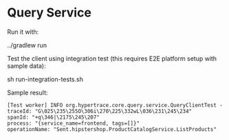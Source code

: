 # Query Service

Run it with:

../gradlew run

Test the client using integration test (this requires E2E platform setup with sample data):

sh run-integration-tests.sh

Sample result:
```
[Test worker] INFO org.hypertrace.core.query.service.QueryClientTest - traceId: "G\025\235\255O\306i\270\225\332wL\036\231\245\234"
spanId: "+q\346|\2175\245\207"
process: "{service_name=frontend, tags=[]}"
operationName: "Sent.hipstershop.ProductCatalogService.ListProducts"
```
